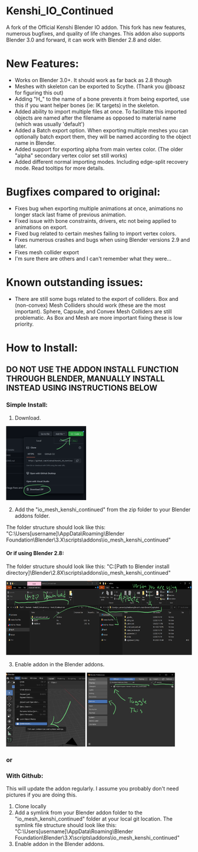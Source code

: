 # Kenshi_IO_Continued
A fork of the Official Kenshi Blender IO addon. This fork has new features, numerous bugfixes, and quality of life changes. This addon also supports Blender 3.0 and forward, it can work with Blender 2.8 and older.

# New Features:
+ Works on Blender 3.0+. It should work as far back as 2.8 though
+ Meshes with skeleton can be exported to Scythe. (Thank you @boasz for figuring this out)
+ Adding "H_" to the name of a bone prevents it from being exported, use this if you want helper bones (ie: IK targets) in the skeleton.
+ Added ability to import multiple files at once. To facilitate this imported objects are named after the filename as opposed to material name (which was usually 'default')
+ Added a Batch export option. When exporting multiple meshes you can optionally batch export them, they will be named according to the object name in Blender.
+ Added support for exporting alpha from main vertex color. (The older "alpha" secondary vertex color set still works)
+ Added different normal importing modes. Including edge-split recovery mode. Read tooltips for more details.

# Bugfixes compared to original:
+ Fixes bug when exporting multiple animations at once, animations no longer stack last frame of previous animation.
+ Fixed issue with bone constraints, drivers, etc not being applied to animations on export.
+ Fixed bug related to certain meshes failing to import vertex colors.
+ Fixes numerous crashes and bugs when using Blender versions 2.9 and later.
+ Fixes mesh collider export
+ I'm sure there are others and I can't remember what they were...

# Known outstanding issues:
+ There are still some bugs related to the export of colliders. Box and (non-convex) Mesh Colliders should work (these are the most important). Sphere, Capsule, and Convex Mesh Colliders are still problematic. As Box and Mesh are more important fixing these is low priority.

# How to Install:

## DO NOT USE THE ADDON INSTALL FUNCTION THROUGH BLENDER, MANUALLY INSTALL INSTEAD USING INSTRUCTIONS BELOW

### Simple Install:

1. Download.
<img src="https://github.com/Kindrad/Kenshi_IO_Continued/blob/main/install_instructions/Step_1.png" height="200"/>

2. Add the "io_mesh_kenshi_continued" from the zip folder to your Blender addons folder.

The folder structure should look like this: "C:\Users[username]\AppData\Roaming\Blender Foundation\Blender\3.X\scripts\addons\io_mesh_kenshi_continued"
#### Or if using Blender 2.8:
The folder structure should look like this: "C:\[Path to Blender install directory]\Blender\2.8X\scripts\addons\io_mesh_kenshi_continued" 

<img src="https://github.com/Kindrad/Kenshi_IO_Continued/blob/main/install_instructions/Step_2.png" height="200"/>

3. Enable addon in the Blender addons.
<img src="https://github.com/Kindrad/Kenshi_IO_Continued/blob/main/install_instructions/Step_3a.png" height="200"/>
<img src="https://github.com/Kindrad/Kenshi_IO_Continued/blob/main/install_instructions/Step_3b.png" height="200"/>

### or

### With Github:

This will update the addon regularly. I assume you probably don't need pictures if you are doing this.

1. Clone locally
2. Add a symlink from your Blender addon folder to the "io_mesh_kenshi_continued" folder at your local git location.
The symlink file structure should look like this: "C:\Users[username]\AppData\Roaming\Blender Foundation\Blender\3.X\scripts\addons\io_mesh_kenshi_continued"
3. Enable addon in the Blender addons.

